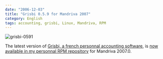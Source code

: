 ```yaml
---
date: "2006-12-03"
title: "Grisbi 0.5.9 for Mandriva 2007"
category: English
tags: accounting, grisbi, Linux, Mandriva, RPM
---
```


![grisbi-0591](/uploads/2006/grisbi-0591.png)

The latest version of [Grisbi, a french personnal accounting software](https://grisbi.org/), is [now available in my personnal RPM repository](https://github.com/kdeldycke/mandriva-specs) for Mandriva 2007.0.
